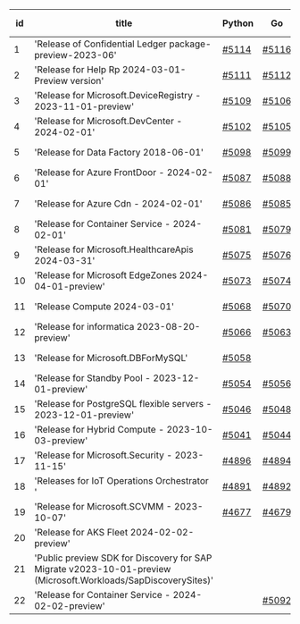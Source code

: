 | id | title | Python | Go | Java | Js | created date | target date | status |
| ------ | ------ | ------ | ------ | ------ | ------ | ------ | ------ | :-----: |
| 1 | 'Release of Confidential Ledger package-preview-2023-06'  | [#5114](https://github.com/Azure/sdk-release-request/issues/5114)  | [#5116](https://github.com/Azure/sdk-release-request/issues/5116)  | [#5117](https://github.com/Azure/sdk-release-request/issues/5117)  | [#5115](https://github.com/Azure/sdk-release-request/issues/5115)  | 04-08 | 04-26 |  |
| 2 | 'Release for Help Rp 2024-03-01-Preview version'  | [#5111](https://github.com/Azure/sdk-release-request/issues/5111)  | [#5112](https://github.com/Azure/sdk-release-request/issues/5112)  | [#5113](https://github.com/Azure/sdk-release-request/issues/5113)  | [#5110](https://github.com/Azure/sdk-release-request/issues/5110)  | 04-04 | 04-26 |  |
| 3 | 'Release for Microsoft.DeviceRegistry - 2023-11-01-preview'  | [#5109](https://github.com/Azure/sdk-release-request/issues/5109)  | [#5106](https://github.com/Azure/sdk-release-request/issues/5106)  | [#5107](https://github.com/Azure/sdk-release-request/issues/5107)  | [#5108](https://github.com/Azure/sdk-release-request/issues/5108)  | 04-03 | 04-26 |  |
| 4 | 'Release for Microsoft.DevCenter - 2024-02-01'  | [#5102](https://github.com/Azure/sdk-release-request/issues/5102)  | [#5105](https://github.com/Azure/sdk-release-request/issues/5105)  | [#5104](https://github.com/Azure/sdk-release-request/issues/5104)  | [#5103](https://github.com/Azure/sdk-release-request/issues/5103)  | 04-01 | 04-26 |  |
| 5 | 'Release for Data Factory 2018-06-01'  | [#5098](https://github.com/Azure/sdk-release-request/issues/5098)  | [#5099](https://github.com/Azure/sdk-release-request/issues/5099)  | [#5100](https://github.com/Azure/sdk-release-request/issues/5100)  | [#5101](https://github.com/Azure/sdk-release-request/issues/5101)  | 04-01 | 04-26 |  |
| 6 | 'Release for Azure FrontDoor - 2024-02-01'  | [#5087](https://github.com/Azure/sdk-release-request/issues/5087)  | [#5088](https://github.com/Azure/sdk-release-request/issues/5088)  | [#5090](https://github.com/Azure/sdk-release-request/issues/5090)  | [#5089](https://github.com/Azure/sdk-release-request/issues/5089)  | 03-27 | 04-15 | Hold on by Java/ |
| 7 | 'Release for Azure Cdn - 2024-02-01'  | [#5086](https://github.com/Azure/sdk-release-request/issues/5086)  | [#5085](https://github.com/Azure/sdk-release-request/issues/5085)  | [#5083](https://github.com/Azure/sdk-release-request/issues/5083)  | [#5084](https://github.com/Azure/sdk-release-request/issues/5084)  | 03-27 | 04-15 |  |
| 8 | 'Release for Container Service - 2024-02-01'  | [#5081](https://github.com/Azure/sdk-release-request/issues/5081)  | [#5079](https://github.com/Azure/sdk-release-request/issues/5079)  | [#5082](https://github.com/Azure/sdk-release-request/issues/5082)  | [#5080](https://github.com/Azure/sdk-release-request/issues/5080)  | 03-25 | 04-26 |  |
| 9 | 'Release for Microsoft.HealthcareApis 2024-03-31'  | [#5075](https://github.com/Azure/sdk-release-request/issues/5075)  | [#5076](https://github.com/Azure/sdk-release-request/issues/5076)  | [#5077](https://github.com/Azure/sdk-release-request/issues/5077)  | [#5078](https://github.com/Azure/sdk-release-request/issues/5078)  | 03-22 | 04-26 |  |
| 10 | 'Release for Microsoft EdgeZones 2024-04-01-preview'  | [#5073](https://github.com/Azure/sdk-release-request/issues/5073)  | [#5074](https://github.com/Azure/sdk-release-request/issues/5074)  | [#5071](https://github.com/Azure/sdk-release-request/issues/5071)  | [#5072](https://github.com/Azure/sdk-release-request/issues/5072)  | 03-22 | 04-26 |  |
| 11 | 'Release Compute 2024-03-01'  | [#5068](https://github.com/Azure/sdk-release-request/issues/5068)  | [#5070](https://github.com/Azure/sdk-release-request/issues/5070)  | [#5067](https://github.com/Azure/sdk-release-request/issues/5067)  | [#5069](https://github.com/Azure/sdk-release-request/issues/5069)  | 03-21 | 04-26 |  |
| 12 | 'Release for informatica 2023-08-20-preview'  | [#5066](https://github.com/Azure/sdk-release-request/issues/5066)  | [#5063](https://github.com/Azure/sdk-release-request/issues/5063)  | [#5064](https://github.com/Azure/sdk-release-request/issues/5064)  | [#5065](https://github.com/Azure/sdk-release-request/issues/5065)  | 03-20 | 04-26 | Hold on by JS/Go/Python/ |
| 13 | 'Release for Microsoft.DBForMySQL'  | [#5058](https://github.com/Azure/sdk-release-request/issues/5058)  |  |  |  | 03-19 | 04-26 | Hold on by Python/ |
| 14 | 'Release for Standby Pool - 2023-12-01-preview'  | [#5054](https://github.com/Azure/sdk-release-request/issues/5054)  | [#5056](https://github.com/Azure/sdk-release-request/issues/5056)  | [#5053](https://github.com/Azure/sdk-release-request/issues/5053)  | [#5055](https://github.com/Azure/sdk-release-request/issues/5055)  | 03-18 | 04-26 |  |
| 15 | 'Release for PostgreSQL flexible servers - 2023-12-01-preview'  | [#5046](https://github.com/Azure/sdk-release-request/issues/5046)  | [#5048](https://github.com/Azure/sdk-release-request/issues/5048)  | [#5047](https://github.com/Azure/sdk-release-request/issues/5047)  | [#5045](https://github.com/Azure/sdk-release-request/issues/5045)  | 03-15 | 04-26 |  |
| 16 | 'Release for Hybrid Compute - 2023-10-03-preview'  | [#5041](https://github.com/Azure/sdk-release-request/issues/5041)  | [#5044](https://github.com/Azure/sdk-release-request/issues/5044)  | [#5042](https://github.com/Azure/sdk-release-request/issues/5042)  | [#5043](https://github.com/Azure/sdk-release-request/issues/5043)  | 03-13 | 04-26 | Hold on by JS/Python/ |
| 17 | 'Release for Microsoft.Security - 2023-11-15'  | [#4896](https://github.com/Azure/sdk-release-request/issues/4896)  | [#4894](https://github.com/Azure/sdk-release-request/issues/4894)  | [#4895](https://github.com/Azure/sdk-release-request/issues/4895)  | [#4897](https://github.com/Azure/sdk-release-request/issues/4897)  | 01-18 | 04-26 | Hold on by JS/ |
| 18 | 'Releases for IoT Operations Orchestrator '  | [#4891](https://github.com/Azure/sdk-release-request/issues/4891)  | [#4892](https://github.com/Azure/sdk-release-request/issues/4892)  | [#4893](https://github.com/Azure/sdk-release-request/issues/4893)  | [#4890](https://github.com/Azure/sdk-release-request/issues/4890)  | 01-16 | 03-22 | Hold on by JS/Java/Go/Python/ |
| 19 | 'Release for Microsoft.SCVMM - 2023-10-07'  | [#4677](https://github.com/Azure/sdk-release-request/issues/4677)  | [#4679](https://github.com/Azure/sdk-release-request/issues/4679)  | [#4678](https://github.com/Azure/sdk-release-request/issues/4678)  | [#4676](https://github.com/Azure/sdk-release-request/issues/4676)  | 10-23 | 04-26 | Hold on by JS/Java/Go/Python/ |
| 20 | 'Release for AKS Fleet 2024-02-02-preview'  |  |  | [#5052](https://github.com/Azure/sdk-release-request/issues/5052)  |  | 03-15 | 04-07 |  |
| 21 | 'Public preview SDK for Discovery for SAP Migrate v2023-10-01-preview (Microsoft.Workloads/SapDiscoverySites)'  |  |  | [#5009](https://github.com/Azure/sdk-release-request/issues/5009)  |  | 02-28 |  | Hold on by Java/ |
| 22 | 'Release for Container Service - 2024-02-02-preview'  |  | [#5092](https://github.com/Azure/sdk-release-request/issues/5092)  |  | [#5091](https://github.com/Azure/sdk-release-request/issues/5091)  | 03-27 | 04-26 |  |
